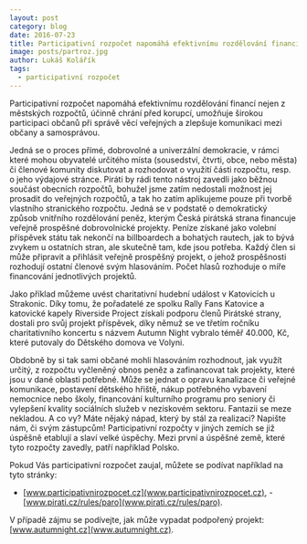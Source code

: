 ```yaml
---
layout: post
category: blog
date: 2016-07-23
title: Participativní rozpočet napomáhá efektivnímu rozdělování financí
image: posts/partroz.jpg
author: Lukáš Kolářík
tags:
  - participativní rozpočet
---
```


Participativní rozpočet napomáhá efektivnímu rozdělování financí nejen z městských rozpočtů, účinně chrání před korupcí, umožňuje širokou participaci občanů při správě věcí veřejných a zlepšuje komunikaci mezi občany a samosprávou.

Jedná se o proces přímé, dobrovolné a univerzální demokracie, v rámci které mohou obyvatelé určitého místa (sousedství, čtvrti, obce, nebo města) či členové komunity diskutovat a rozhodovat o využití části rozpočtu, resp. o jeho výdajové stránce. Piráti by rádi tento nástroj zavedli jako běžnou součást obecních rozpočtů, bohužel jsme zatím nedostali možnost jej prosadit do veřejných rozpočtů, a tak ho zatím aplikujeme pouze při tvorbě vlastního stranického rozpočtu. Jedná se v podstatě o demokratický způsob vnitřního rozdělování peněz, kterým Česká pirátská strana financuje veřejně prospěšné dobrovolnické projekty. Peníze získané jako volební příspěvek státu tak nekončí na billboardech a bohatých rautech, jak to bývá zvykem u ostatních stran, ale skutečně tam, kde jsou potřeba. Každý člen si může připravit a přihlásit veřejně prospěšný projekt, o jehož prospěšnosti rozhodují ostatní členové svým hlasováním. Počet hlasů rozhoduje o míře financování jednotlivých projektů.  

Jako příklad můžeme uvést charitativní hudební událost v Katovicích u Strakonic. Díky tomu, že pořadatelé ze spolku Rally Fans Katovice a katovické kapely Riverside Project získali podporu členů Pirátské strany, dostali pro svůj projekt příspěvek, díky němuž se ve třetím ročníku charitativního koncertu s názvem Autumn Night vybralo téměř 40.000, Kč, které putovaly do Dětského domova ve Volyni.

Obdobně by si tak sami občané mohli hlasováním rozhodnout, jak využít určitý, z rozpočtu vyčleněný obnos peněz a zafinancovat tak projekty, které jsou v dané oblasti potřebné. Může se jednat o opravu kanalizace či veřejné komunikace, postavení dětského hřiště, nákup potřebného vybavení nemocnice nebo školy, financování kulturního programu pro seniory či vylepšení kvality sociálních služeb v neziskovém sektoru. Fantazii se meze nekladou. A co vy? Máte nějaký nápad, který by stál za realizaci? Napište nám, či svým zástupcům! Participativní rozpočty v jiných zemích se již úspěšně etablují a slaví velké úspěchy. Mezi první a úspěšné země, které tyto rozpočty zavedly, patří například Polsko.

Pokud Vás participativní rozpočet zaujal, můžete se podívat například na tyto stránky:
- [www.participativnirozpocet.cz](www.participativnirozpocet.cz), - [www.pirati.cz/rules/paro](www.pirati.cz/rules/paro).

V případě zájmu se podívejte, jak může vypadat podpořený projekt: [www.autumnight.cz](www.autumnight.cz).
